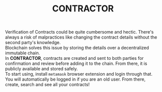 <h1 align="center">CONTRACTOR</h1>
<br />

Verification of Contracts could be quite cumbersome and hectic. There's always a risk of malpractices like changing the contract details without the second party's knowledge. <br/>
Blockchain solves this issue by storing the details over a decentralized immutable chain. <br />
In <b>CONTRACTOR</b>, contracts are created and sent to both parties for confirmation and review before adding it to the chain. From there, it is publicly available and stored safely.<br />
To start using, install `metamask` browser extension and login through that. You will automatically be logged in if you are an old user. From there, create, search and see all your contracts!